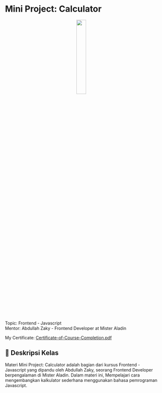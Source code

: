 

# Mini Project: Calculator
<p align="center"><img src="https://myskill.id/_next/image?url=%2F_next%2Fstatic%2Fmedia%2Fmyskill-logo.0b4d0f9d.png&w=828&q=75" style="width:25%; margin:auto;"  ></p>
Topic: Frontend - Javascript  </br>
Mentor: Abdullah Zaky - Frontend Developer at Mister Aladin </br>


My Certificate: [Certificate-of-Course-Completion.pdf](https://github.com/Rafipranata/simple-calculator/files/11928965/Certificate-of-Course-Completion.pdf)

## 🚀 Deskripsi Kelas
Materi Mini Project: Calculator adalah bagian dari kursus Frontend - Javascript yang dipandu oleh Abdullah Zaky, seorang Frontend Developer berpengalaman di Mister Aladin. Dalam materi ini, Mempelajari cara mengembangkan kalkulator sederhana menggunakan bahasa pemrograman Javascript. 


